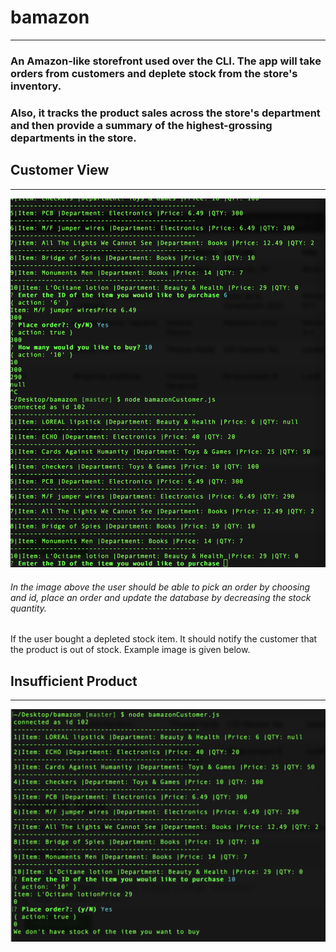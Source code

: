 # bamazon
---
### An Amazon-like storefront used over the CLI. The app will take orders from customers and deplete stock from the store's inventory. 
### Also, it tracks the product sales across the store's department and then provide a summary of the highest-grossing departments in the store.

## Customer View
---
![alt text](https://github.com/joycedelatorre/bamazon/blob/master/images/UserPickItem_upadteQuantity.png "Customer View")
###### In the image above the user should be able to pick an order by choosing and id, place an order and update the database by decreasing the stock quantity.

If the user bought a depleted stock item. It should notify the customer that the product is out of stock. Example image is given below.

## Insufficient Product
---
![alt text](https://github.com/joycedelatorre/bamazon/blob/master/images/noAvailableStock.png "no available product")






